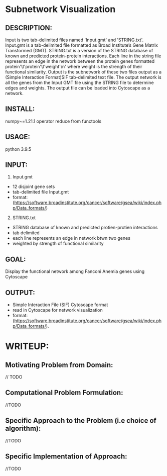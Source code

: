 # Subnetwork Visualization

## DESCRIPTION:
Input is two tab-delimited files named 'Input.gmt' and 'STRING.txt'. Input.gmt is a tab-delimited file formatted as
Broad Institute’s Gene Matrix Transformed (GMT). STRING.txt is a version of the STRING database of known and
predicted protein-protein interactions. Each line in the string file represents an edge in the network between the
protein genes formatted protein'\t'protein'\t'weight'\n' where weight is the strength of their functional similarity.
Output is the subnetwork of these two files output as a (Simple Interaction Format)SIF tab-delimited text file. The
output network is all the genes from the Input GMT file using the STRING file to determine edges and weights. The output
file can be loaded into Cytoscape as a network.

## INSTALL:
numpy~=1.21.1
operator
reduce from functools

## USAGE:
python 3.9.5

## INPUT:
1. Input.gmt
- 12 disjoint gene sets
- tab-delimited file Input.gmt
- format: (https://software.broadinstitute.org/cancer/software/gsea/wiki/index.php/Data_formats/)
2. STRING.txt
- STRING database of known and predicted protien-protien interactions
- tab delimited
- each line represents an edge in network btwn two genes
- weighted by strength of functional similarity

## GOAL:

Display the functional network among Fanconi Anemia genes using Cytoscape

## OUTPUT:
- Simple Interaction File (SIF) Cytoscape format
- read in Cytoscape for network visualization
- format: (https://software.broadinstitute.org/cancer/software/gsea/wiki/index.php/Data_formats/).


# WRITEUP:

## Motivating Problem from Domain:
// TODO

## Computational Problem Formulation:
//TODO

## Specific Approach to the Problem (i.e choice of algorithm):
//TODO

## Specific Implementation of Approach:
//TODO




